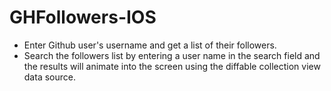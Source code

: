 # GHFollowers-IOS

 - Enter Github user's username and get a list of their followers.
 - Search the followers list by entering a user name in the search field and the results will animate into the screen using the diffable collection view data source.
 


